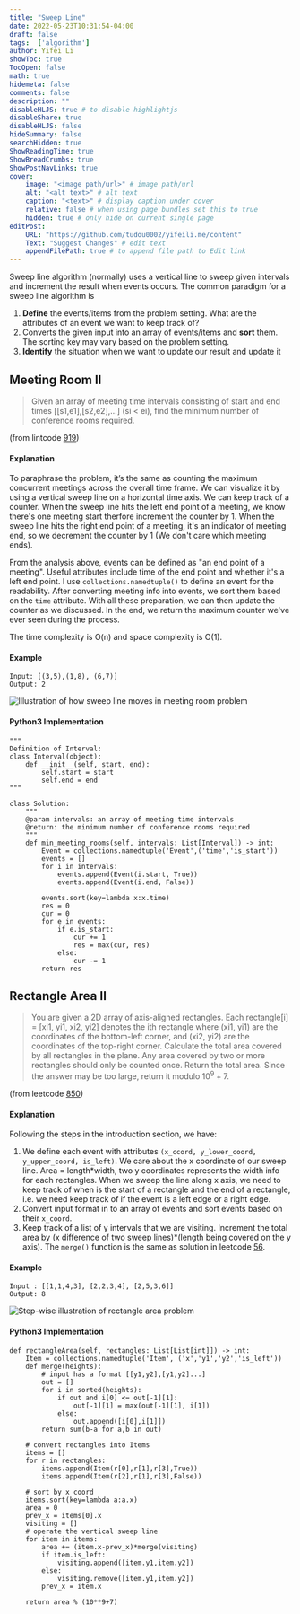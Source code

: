 ```yaml
---
title: "Sweep Line"
date: 2022-05-23T10:31:54-04:00
draft: false
tags:  ['algorithm']
author: Yifei Li
showToc: true
TocOpen: false
math: true
hidemeta: false
comments: false
description: ""
disableHLJS: true # to disable highlightjs
disableShare: true
disableHLJS: false
hideSummary: false
searchHidden: true
ShowReadingTime: true
ShowBreadCrumbs: true
ShowPostNavLinks: true
cover:
    image: "<image path/url>" # image path/url
    alt: "<alt text>" # alt text
    caption: "<text>" # display caption under cover
    relative: false # when using page bundles set this to true
    hidden: true # only hide on current single page
editPost:
    URL: "https://github.com/tudou0002/yifeili.me/content"
    Text: "Suggest Changes" # edit text
    appendFilePath: true # to append file path to Edit link
---
```

Sweep line algorithm (normally) uses a vertical line to sweep given intervals and increment the result when events occurs. The common paradigm for a sweep line algorithm is

1. **Define** the events/items from the problem setting. What are the attributes of an event we want to keep track of?
2. Converts the given input into an array of events/items and **sort** them. The sorting key may vary based on the problem setting.
3. **Identify** the situation when we want to update our result and update it

## Meeting Room II
> Given an array of meeting time intervals consisting of start and end times [[s1,e1],[s2,e2],...] (si < ei), find the minimum number of conference rooms required.

(from lintcode [919](https://www.lintcode.com/problem/919))

#### Explanation
To paraphrase the problem, it’s the same as counting the maximum concurrent meetings across the overall time frame. We can visualize it by using a vertical sweep line on a horizontal time axis. We can keep track of a counter. When the sweep line hits the left end point of a meeting, we know there's one meeting start therfore increment the counter by 1. When the sweep line hits the right end point of a meeting, it's an indicator of meeting end, so we decrement the counter by 1 (We don't care which meeting ends). 

From the analysis above, events can be defined as "an end point of a meeting". Useful attributes include time of the end point and whether it's a left end point. I use `collections.namedtuple()` to define an event for the readability. After converting meeting info into events, we sort them based on the `time` attribute. With all these preparation, we can then update the counter as we discussed. In the end, we return the maximum counter we've ever seen during the process. 

The time complexity is O(n) and space complexity is O(1).

#### Example
```python3
Input: [(3,5),(1,8), (6,7)]
Output: 2
```
![Illustration of how sweep line moves in meeting room problem](/meeting_room.PNG#center)
#### Python3 Implementation
```python3
"""
Definition of Interval:
class Interval(object):
    def __init__(self, start, end):
        self.start = start
        self.end = end
"""

class Solution:
    """
    @param intervals: an array of meeting time intervals
    @return: the minimum number of conference rooms required
    """
    def min_meeting_rooms(self, intervals: List[Interval]) -> int:
        Event = collections.namedtuple('Event',('time','is_start'))
        events = []
        for i in intervals:
            events.append(Event(i.start, True))
            events.append(Event(i.end, False))
        
        events.sort(key=lambda x:x.time)
        res = 0
        cur = 0
        for e in events:
            if e.is_start:
                cur += 1
                res = max(cur, res)
            else:
                cur -= 1
        return res
```

## Rectangle Area II
> You are given a 2D array of axis-aligned rectangles. Each rectangle[i] = [xi1, yi1, xi2, yi2] denotes the ith rectangle where (xi1, yi1) are the coordinates of the bottom-left corner, and (xi2, yi2) are the coordinates of the top-right corner.
Calculate the total area covered by all rectangles in the plane. Any area covered by two or more rectangles should only be counted once.
Return the total area. Since the answer may be too large, return it modulo $10^9 + 7$.

(from leetcode [850](https://leetcode.com/problems/rectangle-area-ii/))

#### Explanation
Following the steps in the introduction section, we have:
1. We define each event with attributes `(x_ccord, y_lower_coord, y_upper_coord, is_left)`. We care about the x coordinate of our sweep line. Area = length*width, two y coordinates represents the width info for each rectangles. When we sweep the line along x axis, we need to keep track of when is the start of a rectangle and the end of a rectangle, i.e. we need keep track of if the event is a left edge or a right edge.
2. Convert input format in to an array of events and sort events based on their `x_coord`.
3. Keep track of a list of y intervals that we are visiting. Increment the total area by (x difference of two sweep lines)*(length being covered on the y axis). The `merge()` function is the same as solution in leetcode [56](https://leetcode.com/problems/merge-intervals/).

#### Example
```python3
Input : [[1,1,4,3], [2,2,3,4], [2,5,3,6]]
Output: 8
```
![Step-wise illustration of rectangle area problem](/rect_area.PNG#center)

#### Python3 Implementation
```python3
def rectangleArea(self, rectangles: List[List[int]]) -> int:
    Item = collections.namedtuple('Item', ('x','y1','y2','is_left'))
    def merge(heights):
        # input has a format [[y1,y2],[y1,y2]...]
        out = []
        for i in sorted(heights):
            if out and i[0] <= out[-1][1]:
                out[-1][1] = max(out[-1][1], i[1])
            else:
                out.append([i[0],i[1]])
        return sum(b-a for a,b in out)
    
    # convert rectangles into Items
    items = []
    for r in rectangles:
        items.append(Item(r[0],r[1],r[3],True))
        items.append(Item(r[2],r[1],r[3],False))
    
    # sort by x coord
    items.sort(key=lambda a:a.x)
    area = 0
    prev_x = items[0].x
    visiting = []
    # operate the vertical sweep line 
    for item in items:
        area += (item.x-prev_x)*merge(visiting)
        if item.is_left:
            visiting.append([item.y1,item.y2])
        else:
            visiting.remove([item.y1,item.y2])
        prev_x = item.x
    
    return area % (10**9+7)
```